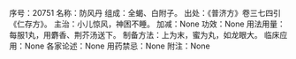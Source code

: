 序号：20751
名称：防风丹
组成：全蝎、白附子。
出处：《普济方》卷三七四引《仁存方》。
主治：小儿惊风，神困不睡。
加减：None
功效：None
用法用量：每服1丸，用麝香、荆芥汤送下。
制备方法：上为末，蜜为丸，如龙眼大。
临床应用：None
各家论述：None
用药禁忌：None
附注：None
